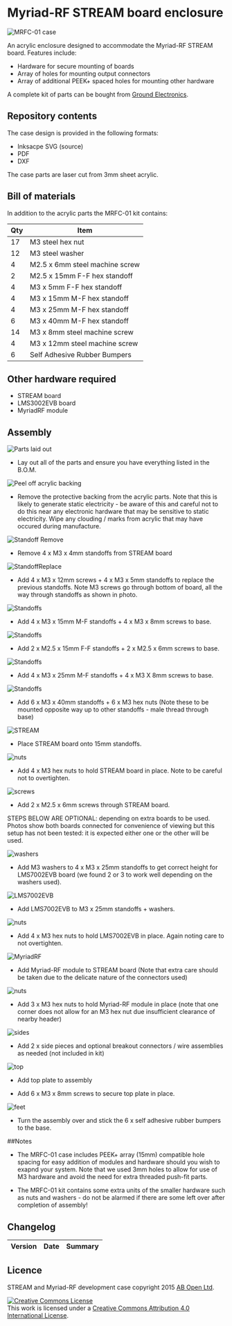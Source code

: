 # Myriad-RF STREAM board enclosure

![MRFC-01 case](/images/00-prod-shot.jpg)

An acrylic enclosure designed to accommodate the Myriad-RF STREAM board. Features include:

* Hardware for secure mounting of boards
* Array of holes for mounting output connectors
* Array of additional PEEK+ spaced holes for mounting other hardware


A complete kit of parts can be bought from [Ground Electronics](http://groundelectronics.com/products/).

## Repository contents

The case design is provided in the following formats:

* Inksacpe SVG (source)
* PDF
* DXF

The case parts are laser cut from 3mm sheet acrylic.

## Bill of materials

In addition to the acrylic parts the MRFC-01 kit contains:

| Qty | Item                                |
| --- | ----------------------------------- |
|  17 | M3 steel hex nut                    |
|  12 | M3 steel washer                     |
|  4  | M2.5 x 6mm steel machine screw      |
|  2  | M2.5 x 15mm F-F hex standoff        |
|  4  | M3 x 5mm F-F hex standoff           |
|  4  | M3 x 15mm M-F hex standoff          |
|  4  | M3 x 25mm M-F hex standoff          |
|  6  | M3 x 40mm M-F hex standoff          |
|  14 | M3 x 8mm steel machine screw        |
|  4  | M3 x 12mm steel machine screw       |
|  6  | Self Adhesive Rubber Bumpers        |



## Other hardware required

- STREAM board
- LMS3002EVB board
- MyriadRF module

## Assembly

![Parts laid out](/images/01-layOut.jpg)

- Lay out all of the parts and ensure you have everything listed in the B.O.M.

![Peel off acrylic backing](/images/02-peel.jpg)

- Remove the protective backing from the acrylic parts. Note that this is likely to generate static electricity - be aware of this and careful not to do this near any electronic hardware that may be sensitive to static electricity. Wipe any clouding / marks from acrylic that may have occured during manufacture.

![Standoff Remove](/images/03-standoffRemove.jpg)

- Remove 4 x M3 x 4mm standoffs from STREAM board

![StandoffReplace](/images/04-standoffReplace.jpg)

- Add 4 x M3 x 12mm screws + 4 x M3 x 5mm standoffs to replace the previous standoffs. Note M3 screws go through bottom of board, all the way through standoffs as shown in photo.

![Standoffs](/images/05-15mmStandoffs.jpg)

- Add 4 x M3 x 15mm M-F standoffs + 4 x M3 x 8mm screws to base.

![Standoffs](/images/06-15mmStandoffs2pt5.jpg)

- Add 2 x M2.5 x 15mm F-F standoffs + 2 x M2.5 x 6mm screws to base.

![Standoffs](/images/07-25mmStandoffs.jpg)

- Add 4 x M3 x 25mm M-F standoffs + 4 x M3 X 8mm screws to base.

![Standoffs](/images/08-40mmStandoffs.jpg)

- Add 6 x M3 x 40mm standoffs + 6 x M3 hex nuts (Note these to be mounted opposite way up to other standoffs - male thread through base)

![STREAM](/images/09-stream.jpg)

- Place STREAM board onto 15mm standoffs.

![nuts](/images/10-nuts.jpg)

- Add 4 x M3 hex nuts to hold STREAM board in place. Note to be careful not to overtighten.

![screws](/images/11-m2pt5screws.jpg)

- Add 2 x M2.5 x 6mm screws through STREAM board.

STEPS BELOW ARE OPTIONAL: depending on extra boards to be used. Photos show both boards connected for convenience of viewing but this setup has not been tested: it is expected either one or the other will be used.

![washers](/images/12-m3washers.jpg)

- Add M3 washers to 4 x M3 x 25mm standoffs to get correct height for LMS7002EVB board (we found 2 or 3 to work well depending on the washers used).

![LMS7002EVB](/images/13-lmsBoard.jpg)

- Add LMS7002EVB to M3 x 25mm standoffs + washers.

![nuts](/images/14-nuts.jpg)

- Add 4 x M3 hex nuts to hold LMS7002EVB in place. Again noting care to not overtighten.

![MyriadRF](/images/15-MyriadRF.jpg)

- Add Myriad-RF module to STREAM board (Note that extra care should be taken due to the delicate nature of the connectors used)

![nuts](/images/16-nuts.jpg)

- Add 3 x M3 hex nuts to hold Myriad-RF module in place (note that one corner does not allow for an M3 hex nut due insufficient clearance of nearby header)

![sides](/images/17-sides.jpg)

- Add 2 x side pieces and optional breakout connectors / wire assemblies as needed (not included in kit)

![top](/images/18-top.jpg)

- Add top plate to assembly

- Add 6 x M3 x 8mm screws to secure top plate in place.

![feet](/images/19-feet.jpg)

- Turn the assembly over and stick the 6 x self adhesive rubber bumpers to the base.

##Notes

- The MRFC-01 case includes PEEK+ array (15mm) compatible hole spacing for easy addition of modules and hardware should you wish to exapnd your system. Note that we used 3mm holes to allow for use of M3 hardware and avoid the need for extra threaded push-fit parts.

- The MRFC-01 kit contains some extra units of the smaller hardware such as nuts and washers - do not be alarmed if there are some left over after completion of assembly!


## Changelog

| Version | Date     | Summary
|---------|----------|--------------------


## Licence

STREAM and Myriad-RF development case copyright 2015 [AB Open Ltd](http://abopen.com).

<a rel="license" href="http://creativecommons.org/licenses/by/4.0/"><img alt="Creative Commons License" style="border-width:0" src="http://i.creativecommons.org/l/by/4.0/88x31.png" /></a><br />This work is licensed under a <a rel="license" href="http://creativecommons.org/licenses/by/4.0/">Creative Commons Attribution 4.0 International License</a>.
